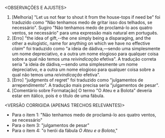 <OBSERVAÇÕES E AJUSTES>
1. [Melhoria] "Let us not fear to shout it from the house-tops if need be" foi traduzido como "Não tenhamos medo de gritar isso dos telhados, se necessário". Sugiro "Não tenhamos medo de proclamá-lo aos quatro ventos, se necessário" para uma expressão mais natural em português.
2. [Erro] "the idea of gift,--the one simply being a disparaging, and the other a eulogistic, name for anything on which we have no effective _claim_" foi traduzido como "a ideia de dádiva,—sendo uma simplesmente um nome depreciativo, e a outra um nome elogioso para qualquer coisa sobre a qual não temos uma _reivindicação_ efetiva". A tradução correta seria "a ideia de dádiva,—sendo uma simplesmente um nome depreciativo, e a outra um nome elogioso para qualquer coisa sobre a qual não temos uma _reivindicação_ efetiva".
3. [Erro] "judgments of regret" foi traduzido como "julgamentos de arrependimento". A tradução mais precisa seria "julgamentos de pesar".
4. [Comentário sobre Formatação] O termo "O Ateu e a Bolota" deveria estar em itálico, pois é o título de uma fábula.

<VERSÃO CORRIGIDA (APENAS TRECHOS RELEVANTES)>
- Para o item 1: "Não tenhamos medo de proclamá-lo aos quatro ventos, se necessário"
- Para o item 3: "julgamentos de pesar"
- Para o item 4: "o herói da fábula *O Ateu e a Bolota*,"